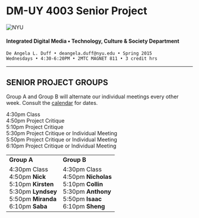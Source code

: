 # DM-UY 4003 Senior Project

![NYU](http://ws2.polishedsolid.com/de/nyu_soe_logo.png)
#### Integrated Digital Media • Technology, Culture & Society Department 

    De Angela L. Duff • deangela.duff@nyu.edu • Spring 2015 
    Wednesdays • 4:30-6:20PM • 2MTC MAGNET 811 • 3 credit hrs

---

## SENIOR PROJECT GROUPS

Group A and Group B will alternate our individual meetings every other week. Consult the <a href="dm4003_senior_project_calendar.md">calendar</a> for dates.

4:30pm Class<br>
4:50pm Project Critique<br>
5:10pm Project Critique<br>
5:30pm Project Critique or Individual Meeting<br>
5:50pm Project Critique or Individual Meeting<br>
6:10pm Project Critique or Individual Meeting<br>

<table>
<tr>
    <td><strong>Group A</strong></td>
    <td><strong>Group B</strong></td>
</tr>
<tr>
    <td>4:30pm Class<br>
    4:50pm <strong>Nick</strong><br>
    5:10pm <strong>Kirsten</strong><br>
    5:30pm <strong>Lyndsey</strong><br>
    5:50pm <strong>Miranda</strong><br>
    6:10pm <strong>Saba</strong></td>
    <td>4:30pm Class<br>
    4:50pm <strong>Nicholas</strong><br>
    5:10pm <strong>Collin</strong><br>
    5:30pm <strong>Anthony</strong><br>
    5:50pm <strong>Isaac</strong><br>
    6:10pm <strong>Sheng</strong></td>
</tr>
</table>








